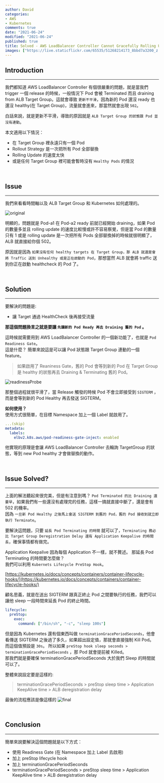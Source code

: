 ```yaml
---
author: David
categories:
- AWS
- Kubernetes
comments: true
date: "2021-06-24"
modified: "2021-06-24"
published: true
title: Solved - AWS LoadBalancer Controller Cannot Gracefully Rolling Update
images: ["https://live.staticflickr.com/65535/51268214173_8bbd7a3200_z.jpg"]
---
```


## Introduction
---
我們都知道 AWS LoadBalancer Controller 有個很嚴重的問題，就是當我們 trigger 一個 release 的時候，一般情況下 Pod 會被 Terminated 而且 draining from ALB Target Group。這就會導致 `更新不平滑`，因為新的 Pod 還沒 ready 也還沒 healthy(在 Target Group)，流量就會進來，那當然就會出現 `502`。

白話來說，就是更新不平滑，導致的原因就是 `ALB Target Group 的狀態跟 Pod 並沒有連動`。  

本文適用以下情況：  
- 在 Target Group 裡永遠只有一個 Pod
- Rollout Strategy 是一次把所有 Pod 全部替換
- Rolling Update 的速度太快
- 或是任何 Target Group 裡可能會暫時沒有 `Healthy Pods` 的情況

<br />

## Issue
---

我們來看看時間軸以及 ALB Target Group 和 Kubernetes 如何處理的。

![original](https://live.staticflickr.com/65535/51268683244_4b8e448a96_k.jpg)  

明顯的，問題就是 Pod-a1 在 Pod-a2 ready 前就已經開始 draining，如果 Pod 的數量多並且 rolling update 的速度比較慢或許不容易察覺，但是當 Pod 的數量只有 1 或是 rolling update 是一次把所有 Pods 全部替換掉的時候就很明顯了，ALB 就直接給你個 502。  


原因就是因為 `如果沒有任何 healthy targets 在 Target Group，那 ALB 就還是會將 Traffic 送到 Unhealthy 或是正在啟動的 Pod`，那想當然 ALB 就會將 traffic 送到你正在啟動 healthcheck 的 Pod 了。

<br />

## Solution
---

要解決的問題是:  
- 讓 Target 通過 HealthCheck 後再接受流量


**那這個問題換言之就是要讓 `先讓新的 Pod Ready 再去 Draining 舊的 Pod` 。**


這時候就需要用到 AWS LoadBalancer Controller 的一個新功能了，也就是 `Pod Readiness Gate`。  
這是什麼？ 簡單來說這是可以讓 Pod 狀態跟 Target Group 連動的一個 feature。


> 如果啟用了 Reaniness Gate，舊的 Pod 會等到新的 Pod 在 Target Group 是 healthy 的狀態再去 Draining & Terminating 舊的 Pod。


![readinessProbe](https://live.staticflickr.com/65535/51267999161_1afe86d4d8_z.jpg)


那整個過程就很平滑了，當 Release 觸發的時候 Pod 不會立即接受到 `SIGTERM` ，而是會等到新的 Pod Healthy 再去發送 SIGTERM。


**如何使用？**  
使用方式很簡單，在目標 Namespace 加上一個 Label 就啟用了。

```yaml
...(skip)
metadata:
  labels: 
    elbv2.k8s.aws/pod-readiness-gate-inject: enabled
```


他實現的原理是會讓 AWS LoadBalancer Controller 去輪詢 TargetGroup 的狀態，等到 new Pod healthy 才會做替換的動作。


<br />

## Issue Solved?
---

上面的解法聽起來很完美，但是有注意到嗎？ `Pod Terminated 的比 Draining 還要早`，如果我們有一些還沒有處理完的任務，這樣一搞就直接中斷了，還是會有 502 的機率。  
因為 `一旦新 Pod Healthy 之後馬上會送 SIGTERM 到舊的 Pod，舊的 Pod 接收到就立即執行 Terminate`。


要解決這問題，只要 `延長 Pod Terminating 的時間` 就可以了，`Terminating 務必比 Target Group Deregistration Delay 還有 Application Keepalive 的時間長`，確保事情都有做完。


Application Keepalive 因為每個 Application 不一樣，就不贅述。 那延長 Pod Terminating 的時間要怎麼做？  
我們可以利用 `Kubernets Lifecycle PreStop Hook`。


[https://kubernetes.io/docs/concepts/containers/container-lifecycle-hooks/](https://kubernetes.io/docs/concepts/containers/container-lifecycle-hooks/)


顧名思義，就是在送出 SIGTERM 跟真正終止 Pod 之間要執行的任務，我們可以讓他 sleep 一段時間來延長 Pod 的終止時間。


```yaml
lifecycle:
  preStop:
    exec:
      command: ["/bin/sh", "-c", "sleep 100s"]
```


但是因為 Kubernetes 還有個東西叫做 `terminationGracePeriodSeconds`，他會看傳送 SIGTERM 之後過了多久，如果超出設定值，那就會直接強制 Kill Pod。  
而這個值預設是 `30s`。 所以如果 `preStop hook sleep seconds > terminationGracePeriodSeconds` ，那 Pod 就會提前被 Killed。  
那我們就是要確保 terminationGracePeriodSeconds 大於我們 Sleep 的時間就可以了。


整體來說設定要是這樣的:  
> terminationGracePeriodSeconds > preStop sleep time > Application KeepAlive time > ALB deregistration delay


最後的流程應該是像這樣的
![final](https://live.staticflickr.com/65535/51268214173_8bbd7a3200_z.jpg)


<br />

## Conclusion
---

簡單來說要解決這個問題就是以下方式：  
- 使用 Readiness Gate (在 Namespace 加上 Label 去啟用)
- 加上 preStop lifecycle hook
- 加上 terminationGracePeriodSeconds
- terminationGracePeriodSeconds > preStop sleep time > Application KeepAlive time > ALB deregistration delay


<br />
<br />
